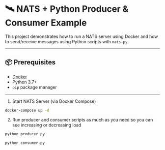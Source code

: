 # 🛰️ NATS + Python Producer & Consumer Example

This project demonstrates how to run a NATS server using Docker and how to send/receive messages using Python scripts with `nats-py`.

---

## 📦 Prerequisites

- [Docker](https://www.docker.com/)
- Python 3.7+
- `pip` package manager

---


1. Start NATS Server (via Docker Compose)

```bash
docker-compose up -d
```


2. Run producer and consumer scripts as much as you need so you can see increasing or decreasing load
```bash
python producer.py
```

```bash
python consumer.py
```

